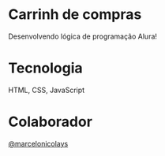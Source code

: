 # Carrinh de compras

Desenvolvendo lógica de programação Alura!

# Tecnologia

HTML, CSS, JavaScript

# Colaborador
[@marcelonicolays](https://github.com/marcelonicolays)

